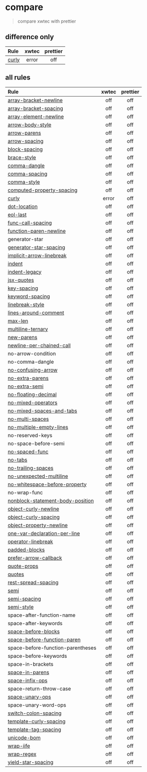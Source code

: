 # compare

> compare xwtec with prettier

## difference only

| Rule                                         | xwtec | prettier |
| :------------------------------------------- | :---: | :------: |
| [curly](https://eslint.org/docs/rules/curly) | error |   off    |

## all rules

| Rule                                                                                               | xwtec | prettier |
| :------------------------------------------------------------------------------------------------- | :---: | :------: |
| [array-bracket-newline](https://eslint.org/docs/rules/array-bracket-newline)                       |  off  |   off    |
| [array-bracket-spacing](https://eslint.org/docs/rules/array-bracket-spacing)                       |  off  |   off    |
| [array-element-newline](https://eslint.org/docs/rules/array-element-newline)                       |  off  |   off    |
| [arrow-body-style](https://eslint.org/docs/rules/arrow-body-style)                                 |  off  |   off    |
| [arrow-parens](https://eslint.org/docs/rules/arrow-parens)                                         |  off  |   off    |
| [arrow-spacing](https://eslint.org/docs/rules/arrow-spacing)                                       |  off  |   off    |
| [block-spacing](https://eslint.org/docs/rules/block-spacing)                                       |  off  |   off    |
| [brace-style](https://eslint.org/docs/rules/brace-style)                                           |  off  |   off    |
| [comma-dangle](https://eslint.org/docs/rules/comma-dangle)                                         |  off  |   off    |
| [comma-spacing](https://eslint.org/docs/rules/comma-spacing)                                       |  off  |   off    |
| [comma-style](https://eslint.org/docs/rules/comma-style)                                           |  off  |   off    |
| [computed-property-spacing](https://eslint.org/docs/rules/computed-property-spacing)               |  off  |   off    |
| [curly](https://eslint.org/docs/rules/curly)                                                       | error |   off    |
| [dot-location](https://eslint.org/docs/rules/dot-location)                                         |  off  |   off    |
| [eol-last](https://eslint.org/docs/rules/eol-last)                                                 |  off  |   off    |
| [func-call-spacing](https://eslint.org/docs/rules/func-call-spacing)                               |  off  |   off    |
| [function-paren-newline](https://eslint.org/docs/rules/function-paren-newline)                     |  off  |   off    |
| generator-star                                                                                     |  off  |   off    |
| [generator-star-spacing](https://eslint.org/docs/rules/generator-star-spacing)                     |  off  |   off    |
| [implicit-arrow-linebreak](https://eslint.org/docs/rules/implicit-arrow-linebreak)                 |  off  |   off    |
| [indent](https://eslint.org/docs/rules/indent)                                                     |  off  |   off    |
| [indent-legacy](https://eslint.org/docs/rules/indent-legacy)                                       |  off  |   off    |
| [jsx-quotes](https://eslint.org/docs/rules/jsx-quotes)                                             |  off  |   off    |
| [key-spacing](https://eslint.org/docs/rules/key-spacing)                                           |  off  |   off    |
| [keyword-spacing](https://eslint.org/docs/rules/keyword-spacing)                                   |  off  |   off    |
| [linebreak-style](https://eslint.org/docs/rules/linebreak-style)                                   |  off  |   off    |
| [lines-around-comment](https://eslint.org/docs/rules/lines-around-comment)                         |  off  |   off    |
| [max-len](https://eslint.org/docs/rules/max-len)                                                   |  off  |   off    |
| [multiline-ternary](https://eslint.org/docs/rules/multiline-ternary)                               |  off  |   off    |
| [new-parens](https://eslint.org/docs/rules/new-parens)                                             |  off  |   off    |
| [newline-per-chained-call](https://eslint.org/docs/rules/newline-per-chained-call)                 |  off  |   off    |
| no-arrow-condition                                                                                 |  off  |   off    |
| no-comma-dangle                                                                                    |  off  |   off    |
| [no-confusing-arrow](https://eslint.org/docs/rules/no-confusing-arrow)                             |  off  |   off    |
| [no-extra-parens](https://eslint.org/docs/rules/no-extra-parens)                                   |  off  |   off    |
| [no-extra-semi](https://eslint.org/docs/rules/no-extra-semi)                                       |  off  |   off    |
| [no-floating-decimal](https://eslint.org/docs/rules/no-floating-decimal)                           |  off  |   off    |
| [no-mixed-operators](https://eslint.org/docs/rules/no-mixed-operators)                             |  off  |   off    |
| [no-mixed-spaces-and-tabs](https://eslint.org/docs/rules/no-mixed-spaces-and-tabs)                 |  off  |   off    |
| [no-multi-spaces](https://eslint.org/docs/rules/no-multi-spaces)                                   |  off  |   off    |
| [no-multiple-empty-lines](https://eslint.org/docs/rules/no-multiple-empty-lines)                   |  off  |   off    |
| no-reserved-keys                                                                                   |  off  |   off    |
| no-space-before-semi                                                                               |  off  |   off    |
| [no-spaced-func](https://eslint.org/docs/rules/no-spaced-func)                                     |  off  |   off    |
| [no-tabs](https://eslint.org/docs/rules/no-tabs)                                                   |  off  |   off    |
| [no-trailing-spaces](https://eslint.org/docs/rules/no-trailing-spaces)                             |  off  |   off    |
| [no-unexpected-multiline](https://eslint.org/docs/rules/no-unexpected-multiline)                   |  off  |   off    |
| [no-whitespace-before-property](https://eslint.org/docs/rules/no-whitespace-before-property)       |  off  |   off    |
| no-wrap-func                                                                                       |  off  |   off    |
| [nonblock-statement-body-position](https://eslint.org/docs/rules/nonblock-statement-body-position) |  off  |   off    |
| [object-curly-newline](https://eslint.org/docs/rules/object-curly-newline)                         |  off  |   off    |
| [object-curly-spacing](https://eslint.org/docs/rules/object-curly-spacing)                         |  off  |   off    |
| [object-property-newline](https://eslint.org/docs/rules/object-property-newline)                   |  off  |   off    |
| [one-var-declaration-per-line](https://eslint.org/docs/rules/one-var-declaration-per-line)         |  off  |   off    |
| [operator-linebreak](https://eslint.org/docs/rules/operator-linebreak)                             |  off  |   off    |
| [padded-blocks](https://eslint.org/docs/rules/padded-blocks)                                       |  off  |   off    |
| [prefer-arrow-callback](https://eslint.org/docs/rules/prefer-arrow-callback)                       |  off  |   off    |
| [quote-props](https://eslint.org/docs/rules/quote-props)                                           |  off  |   off    |
| [quotes](https://eslint.org/docs/rules/quotes)                                                     |  off  |   off    |
| [rest-spread-spacing](https://eslint.org/docs/rules/rest-spread-spacing)                           |  off  |   off    |
| [semi](https://eslint.org/docs/rules/semi)                                                         |  off  |   off    |
| [semi-spacing](https://eslint.org/docs/rules/semi-spacing)                                         |  off  |   off    |
| [semi-style](https://eslint.org/docs/rules/semi-style)                                             |  off  |   off    |
| space-after-function-name                                                                          |  off  |   off    |
| space-after-keywords                                                                               |  off  |   off    |
| [space-before-blocks](https://eslint.org/docs/rules/space-before-blocks)                           |  off  |   off    |
| [space-before-function-paren](https://eslint.org/docs/rules/space-before-function-paren)           |  off  |   off    |
| space-before-function-parentheses                                                                  |  off  |   off    |
| space-before-keywords                                                                              |  off  |   off    |
| space-in-brackets                                                                                  |  off  |   off    |
| [space-in-parens](https://eslint.org/docs/rules/space-in-parens)                                   |  off  |   off    |
| [space-infix-ops](https://eslint.org/docs/rules/space-infix-ops)                                   |  off  |   off    |
| space-return-throw-case                                                                            |  off  |   off    |
| [space-unary-ops](https://eslint.org/docs/rules/space-unary-ops)                                   |  off  |   off    |
| space-unary-word-ops                                                                               |  off  |   off    |
| [switch-colon-spacing](https://eslint.org/docs/rules/switch-colon-spacing)                         |  off  |   off    |
| [template-curly-spacing](https://eslint.org/docs/rules/template-curly-spacing)                     |  off  |   off    |
| [template-tag-spacing](https://eslint.org/docs/rules/template-tag-spacing)                         |  off  |   off    |
| [unicode-bom](https://eslint.org/docs/rules/unicode-bom)                                           |  off  |   off    |
| [wrap-iife](https://eslint.org/docs/rules/wrap-iife)                                               |  off  |   off    |
| [wrap-regex](https://eslint.org/docs/rules/wrap-regex)                                             |  off  |   off    |
| [yield-star-spacing](https://eslint.org/docs/rules/yield-star-spacing)                             |  off  |   off    |
